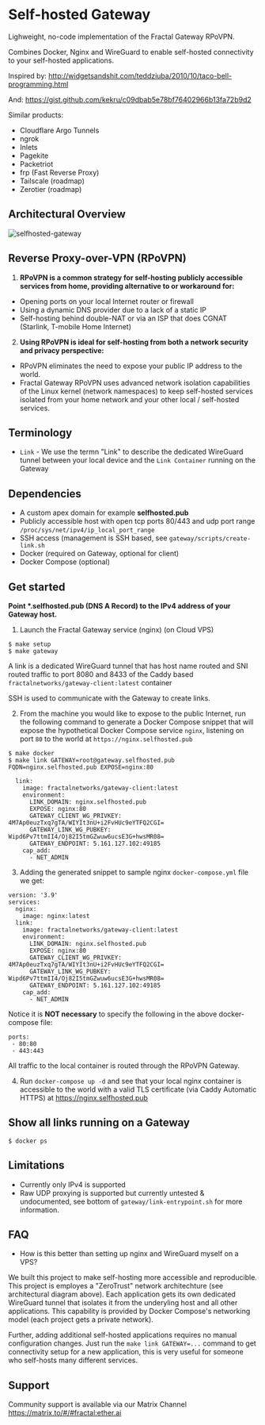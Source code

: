 # Self-hosted Gateway

Lighweight, no-code implementation of the Fractal Gateway RPoVPN.

Combines Docker, Nginx and WireGuard to enable self-hosted connectivity to your self-hosted applications.

Inspired by: http://widgetsandshit.com/teddziuba/2010/10/taco-bell-programming.html

And: https://gist.github.com/kekru/c09dbab5e78bf76402966b13fa72b9d2

Similar products:
- Cloudflare Argo Tunnels
- ngrok
- Inlets
- Pagekite
- Packetriot
- frp (Fast Reverse Proxy)
- Tailscale (roadmap)
- Zerotier (roadmap)

## Architectural Overview
![selfhosted-gateway](https://user-images.githubusercontent.com/109041/192158916-a2cc9f80-9c8d-455f-80d7-fb51e3c275a7.png)

## Reverse Proxy-over-VPN (RPoVPN)
1. **RPoVPN is a common strategy for self-hosting publicly accessible services from home, providing alternative to or workaround for:**
  - Opening ports on your local Internet router or firewall
  - Using a dynamic DNS provider due to a lack of a static IP
  - Self-hosting behind double-NAT or via an ISP that does CGNAT (Starlink, T-mobile Home Internet)

2. **Using RPoVPN is ideal for self-hosting from both a network security and privacy perspective:**
  - RPoVPN eliminates the need to expose your public IP address to the world.
  - Fractal Gateway RPoVPN uses advanced network isolation capabilities of the Linux kernel (network namespaces) to keep self-hosted services isolated from your home network and your other local / self-hosted services.

## Terminology
- `Link` - We use the termn "Link" to describe the dedicated WireGuard tunnel between your local device and the `Link Container` running on the Gateway

## Dependencies
- A custom apex domain for example **selfhosted.pub** 
- Publicly accessible host with open tcp ports 80/443 and udp port range `/proc/sys/net/ipv4/ip_local_port_range`
- SSH access (management is SSH based, see `gateway/scripts/create-link.sh`
- Docker (required on Gateway, optional for client)
- Docker Compose (optional)

## Get started

**Point \*.selfhosted.pub (DNS A Record) to the IPv4 address of your Gateway host.**

1. Launch the Fractal Gateway service (nginx) (on Cloud VPS)
```
$ make setup
$ make gateway
```

A link is a dedicated WireGuard tunnel that has host name routed and SNI routed traffic to port 8080 and 8433 of the Caddy based `fractalnetworks/gateway-client:latest` container

SSH is used to communicate with the Gateway to create links.

2. From the machine you would like to expose to the public Internet, run the following command to generate a Docker Compose snippet that will expose the hypothetical Docker Compose service `nginx`, listening on port `80` to the world at `https://nginx.selfhosted.pub` 

```
$ make docker
$ make link GATEWAY=root@gateway.selfhosted.pub FQDN=nginx.selfhosted.pub EXPOSE=nginx:80

  link:
    image: fractalnetworks/gateway-client:latest
    environment:
      LINK_DOMAIN: nginx.selfhosted.pub
      EXPOSE: nginx:80
      GATEWAY_CLIENT_WG_PRIVKEY: 4M7Ap0euzTxq7gTA/WIYIt3nU+i2FvHUc9eYTFQ2CGI=
      GATEWAY_LINK_WG_PUBKEY: Wipd6Pv7ttmII4/Oj82I5tmGZwuw6ucsE3G+hwsMR08=
      GATEWAY_ENDPOINT: 5.161.127.102:49185
    cap_add:
      - NET_ADMIN
```

3. Adding the generated snippet to sample nginx `docker-compose.yml` file we get:
```
version: '3.9'
services:
  nginx:
    image: nginx:latest
  link:
    image: fractalnetworks/gateway-client:latest
    environment:
      LINK_DOMAIN: nginx.selfhosted.pub
      EXPOSE: nginx:80
      GATEWAY_CLIENT_WG_PRIVKEY: 4M7Ap0euzTxq7gTA/WIYIt3nU+i2FvHUc9eYTFQ2CGI=
      GATEWAY_LINK_WG_PUBKEY: Wipd6Pv7ttmII4/Oj82I5tmGZwuw6ucsE3G+hwsMR08=
      GATEWAY_ENDPOINT: 5.161.127.102:49185
    cap_add:
      - NET_ADMIN
```

Notice it is **NOT necessary** to specify the following in the above docker-compose file:
```
ports:
 - 80:80
 - 443:443
```

All traffic to the local container is routed through the RPoVPN Gateway.

4. Run `docker-compose up -d` and see that your local nginx container is accessible to the world with a valid TLS certificate (via Caddy Automatic HTTPS) at https://nginx.selfhosted.pub

## Show all links running on a Gateway
```
$ docker ps
```

## Limitations
- Currently only IPv4 is supported
- Raw UDP proxying is supported but currently untested & undocumented, see bottom of `gateway/link-entrypoint.sh` for more information.

## FAQ
- How is this better than setting up nginx and WireGuard myself on a VPS?

We built this project to make self-hosting more accessible and reproducible. This project is employes a "ZeroTrust" network architechture (see architectural diagram above). Each application gets its own dedicated WireGuard tunnel that isolates it from the underyling host and all other applications. This capability is provided by Docker Compose's networking model (each project gets a private network).

Further, adding additional self-hosted applications requires no manual configuration changes. Just run the `make link GATEWAY=...` command to get connectivity setup for a new application, this is very useful for someone who self-hosts many different services.


## Support
Community support is available via our Matrix Channel https://matrix.to/#/#fractal:ether.ai
